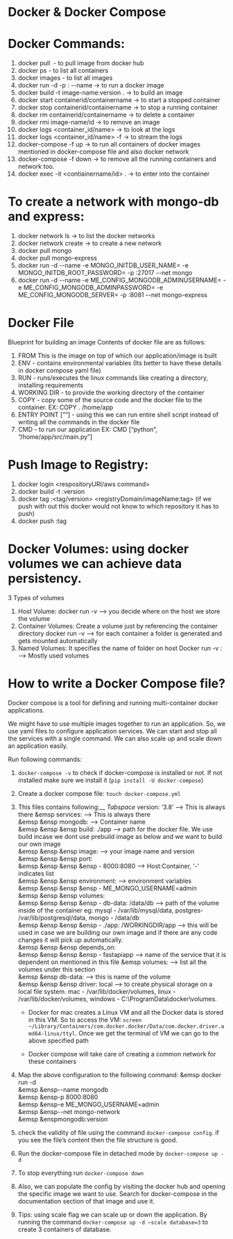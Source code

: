# Docker & Docker Compose

# Docker Commands:

1. docker pull <image name> - to pull image from docker hub
2. docker ps - to list all containers
3. docker images - to list all images
4. docker run -d -p <destination-port-no>:<source-port-no> --name <give-it-a-name> <image-name> -> to run a docker image
5. docker build -t image-name:version . -> to build an image
6. docker start containerid/containername -> to start a stopped container
7. docker stop containerid/containername -> to stop a running container
8. docker rm containerid/containername -> to delete a container
9. docker rmi image-name/id -> to remove an image
10. docker logs <container_id/name> -> to look at the logs
11. docker logs <container_id/name> -f -> to stream the logs
12. docker-compose -f <yaml-file-name> up -> to run all containers of docker images mentioned in docker-compose file and also docker network
13. docker-compose -f <yaml-file-name> down -> to remove all the running containers and network too.
14. docker exec -it <contiainername/id> . -> to enter into the container

# To create a network with mongo-db and express:
1. docker network ls -> to list the docker networks
2. docker network create <name> -> to create a new network
3. docker pull mongo
4. docker pull mongo-express
5. docker run -d --name <containername> -e MONGO_INITDB_USER_NAME=<username> -e MONGO_INITDB_ROOT_PASSWORD=<password> -p <destinationport>:27017 --net <network-name> mongo
6. docker run -d --name <containername> -e ME_CONFIG_MONGODB_ADMINUSERNAME=<username> -e ME_CONFIG_MONGODB_ADMINPASSWORD=<password> -e ME_CONFIG_MONGODB_SERVER=<container-name-of-mongodb> -p <destinationport>:8081 --net <network-name> mongo-express

# Docker File
Blueprint for building an image
Contents of docker file are as follows:
1. FROM <baseimage> This is the image on top of which our application/image is built
2. ENV - contains environmental variables (Its better to have these details in docker compose yaml file)
3. RUN - runs/executes the linux commands like creating a directory, installing requirements
4. WORKING DIR - to provide the working directory of the container
5. COPY - copy some of the source code and the docker file to the container. EX: COPY . /home/app
6. ENTRY POINT [“<filename>”] - using this we can run entire shell script instead of writing all the commands in the docker file
7. CMD - to run our application EX: CMD [“python”, “/home/app/src/main.py”]

# Push Image to Registry:
1. docker login <respositoryURI/aws command>
2. docker build -t <image-name>:version
3. docker tag <image-that-you-want-to-rename>:<tag/version> <registryDomain/imageName:tag> (if we push with out this docker would not know to which repository it has to push)
4. docker push <name of new image created>:tag

# Docker Volumes: using docker volumes we can achieve data persistency. 
 3 Types of volumes
1. Host Volume: docker run -v <host directory:container directory> —> you decide where on the host we store the volume
2.  Container Volumes: Create a volume just by referencing the container directory docker run -v <container directory> —> for each container a folder is generated and gets mounted automatically
3. Named Volumes: It specifies the name of folder on host Docker run -v <folder-name>:<container-directory>  —> Mostly used volumes

# How to write a Docker Compose file?

Docker compose is a tool for defining and running multi-container docker applications. 

We might have to use multiple images together to run an application. So, we use yaml files to configure application services. We can start and stop all the services with a single command. We can also scale up and scale down an application easily.

Run following commands:
1. `docker-compose -v` to check if docker-compose is installed or not. If not installed make sure we install it (`pip install -U docker-compose`)
2. Create a docker compose file: `touch docker-compose.yml`
3. This files contains following:__
    *Tabspace* version: ‘3.8’   —> This is always there 
    &emsp services:    —> This is always there   
        &emsp &ensp mongodb:   —> Container name      
            &emsp &ensp &ensp build: ./app   —> path for the docker file. We use build incase we dont use prebuild image as below and we want to build our own image    
            &emsp &ensp &ensp image:     —> your image name and version     
            &emsp &ensp &ensp port:        
                &emsp &ensp &ensp &ensp - 8000:8080   —> Host:Container, ‘-’ indicates list  
            &emsp &ensp &ensp environment:    —> environment variables       
                &emsp &ensp &ensp &ensp - ME_MONGO_USERNAME=admin     
            &emsp &ensp &ensp volumes:       
                &emsp &ensp &ensp &ensp - db-data: /data/db       —> path of the volume inside of the container eg: mysql - /var/lib/mysql/data, postgres- /var/lib/postgresql/data, mongo - /data/db       
                &emsp &ensp &ensp &ensp - ./app: /WORKINGDIR/app  —> this will be used in case we are building our own image and if there are any code changes it will pick up automatically.     
            &emsp &ensp &ensp depends_on:       
                &emsp &ensp &ensp &ensp - fastapiapp   —> name of the service that it is dependent on mentioned in this file 
    &emsp volumes:   —> list all the volumes under this section   
        &emsp &ensp db-data:    --> this is name of the volume     
            &emsp &ensp &ensp driver: local   —> to create physical storage on a local file system. mac - /var/lib/docker/volumes, linux - /var/lib/docker/volumes, windows - C:\ProgramData\docker\volumes. 
            
    * Docker for mac creates a Linux VM and all the Docker data is stored in this VM. So to access the VM: `screen ~/Library/Containers/com.docker.docker/Data/com.docker.driver.amd64-linux/ttyl`. Once we get the terminal of VM we can go to the above specified path    
    
    * Docker compose will take care of creating a common network for these containers
4. Map the above configuration to the following command:
    &emsp docker run -d \
        &emsp &ensp--name mongodb \
        &emsp &ensp-p 8000:8080 \
        &emsp &ensp-e ME_MONGO_USERNAME=admin \
        &emsp &ensp--net mongo-network \
        &emsp &enspmongodb:version <imagename goes here>
5. check the validity of file using the command `docker-compose config`. if you see the file’s content then the file structure is good.
6. Run the docker-compose file in detached mode by `docker-compose up -d`
7. To stop everything run `docker-compose down`
8. Also, we can populate the config by visiting the docker hub and opening the specific image we want to use. Search for docker-compose in the documentation section of that image and use it.
9. Tips: using scale flag we can scale up or down the application. By running the command `docker-compose up -d —scale database=3` to create 3 containers of database.
